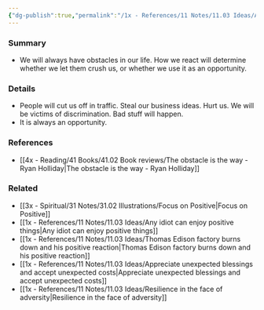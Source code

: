 ```yaml
---
{"dg-publish":true,"permalink":"/1x - References/11 Notes/11.03 Ideas/Any obstacle or set back should always be viewed as an opportunity/","title":"Any obstacle or set back should always be viewed as an opportunity","noteIcon":"","created":"2023-08-05T22:00:27.948+03:00","updated":"2024-02-14T20:18:36.111+03:00"}
---
```



### Summary
- We will always have obstacles in our life. How we react will determine whether we let them crush us, or whether we use it as an opportunity.

### Details
- People will cut us off in traffic. Steal our business ideas. Hurt us. We will be victims of discrimination. Bad stuff will happen.
- It is always an opportunity.

### References
- [[4x - Reading/41 Books/41.02 Book reviews/The obstacle is the way - Ryan Holliday\|The obstacle is the way - Ryan Holliday]]

### Related
- [[3x - Spiritual/31 Notes/31.02 Illustrations/Focus on Positive\|Focus on Positive]]
- [[1x - References/11 Notes/11.03 Ideas/Any idiot can enjoy positive things\|Any idiot can enjoy positive things]]
- [[1x - References/11 Notes/11.03 Ideas/Thomas Edison factory burns down and his positive reaction\|Thomas Edison factory burns down and his positive reaction]]
- [[1x - References/11 Notes/11.03 Ideas/Appreciate unexpected blessings and accept unexpected costs\|Appreciate unexpected blessings and accept unexpected costs]]
- [[1x - References/11 Notes/11.03 Ideas/Resilience in the face of adversity\|Resilience in the face of adversity]]
